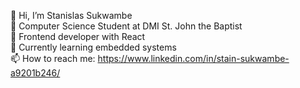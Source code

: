 👋 Hi, I’m Stanislas Sukwambe <br>
📡 Computer Science Student at DMI St. John the Baptist <br>
🌱 Frontend developer with React <br>
💼 Currently learning embedded systems <br>
📫 How to reach me: https://www.linkedin.com/in/stain-sukwambe-a9201b246/ <br>

<!---
stain-glitch/stain-glitch is a ✨ special ✨ repository because its `README.md` (this file) appears on your GitHub profile.
You can click the Preview link to take a look at your changes.
--->
